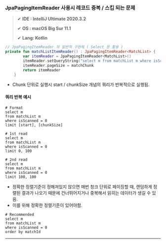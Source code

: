 ### JpaPagingItemReader 사용시 레코드 중복 / 스킵 되는 문제

> ✔ **IDE : IntelliJ Ultimate 2020.3.2**
>
> ✔ **OS :  macOS Big Sur 11.1**
>
> ✔ **Lang: Kotlin**



~~~kotlin
// JpaPagingItemReader 의 일반적 구현체 ( Select 문 활용 )
private fun matchListItemReader() : JpaPagingItemReader<MatchList> {
        var itemReader = JpaPagingItemReader<MatchList>()
        itemReader.setQueryString("select m from matchList m where isScanned = 0")
        itemReader.pageSize = matchChunk
        return itemReader
    }
~~~

- Chunk 단위로 실행시 start / chunkSize 개념의 쿼리가 반복적으로 실행됨.

#### 쿼리 반복 예시

~~~mariadb
# Format
select m
from matchList m
where isScanned = 0
limit [start], [chunkSize]
~~~

~~~mariadb
# 1st read
select m
from matchList m
where isScanned = 0
limit 0, 100
~~~

~~~mariadb
# 2nd read
select m
from matchList m
where isScanned = 0
limit 100, 100
~~~

- 정확한 정렬기준이 정해져있지 않으면 매번 청크 단위로 페이징할 때, 랜덤하게 정렬된 결과가 나오기 때문에 건너뛰어지거나 중복해서 읽히는 데이터가 생길 수 있음.
- 이를 위해 정확한 정렬기준이 있어야함.

~~~mariadb
# Recommended
select m
from matchList m
where isScanned = 0
order by matchId
~~~

---

